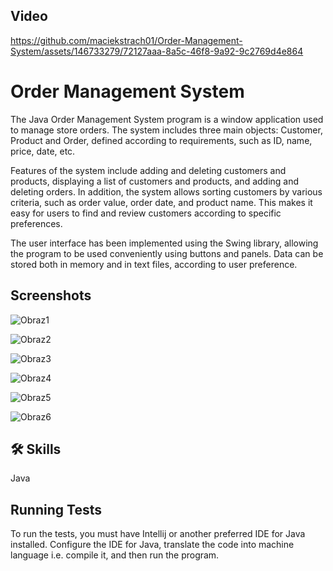
## Video

https://github.com/maciekstrach01/Order-Management-System/assets/146733279/72127aaa-8a5c-46f8-9a92-9c2769d4e864

# Order Management System

The Java Order Management System program is a window application used to manage store orders. The system includes three main objects: Customer, Product and Order, defined according to requirements, such as ID, name, price, date, etc.

Features of the system include adding and deleting customers and products, displaying a list of customers and products, and adding and deleting orders. 
In addition, the system allows sorting customers by various criteria, such as order value, order date, and product name. This makes it easy for users to find and review customers according to specific preferences.

The user interface has been implemented using the Swing library, allowing the program to be used conveniently using buttons and panels. Data can be stored both in memory and in text files, according to user preference.

## Screenshots

![Obraz1](https://github.com/maciekstrach01/Order-Management-System/assets/146733279/a5c34f73-bd5a-40bb-8982-e742d533f779)

![Obraz2](https://github.com/maciekstrach01/Order-Management-System/assets/146733279/0020f241-7cad-4ede-95c4-068daae17814)

![Obraz3](https://github.com/maciekstrach01/Order-Management-System/assets/146733279/1f16c17e-b8d8-4bad-97d8-47af9d9c4ff1)

![Obraz4](https://github.com/maciekstrach01/Order-Management-System/assets/146733279/4981d770-05ac-4feb-825f-688734a8c39e)

![Obraz5](https://github.com/maciekstrach01/Order-Management-System/assets/146733279/f751287c-e618-45cd-870e-3581a4ceebea)

![Obraz6](https://github.com/maciekstrach01/Order-Management-System/assets/146733279/12150996-c72c-49d6-9130-7aaccd291a55)














## 🛠 Skills
Java


## Running Tests

To run the tests, you must have Intellij or another preferred IDE for Java installed. Configure the IDE for Java, translate the code into machine language i.e. compile it, and then run the program.
